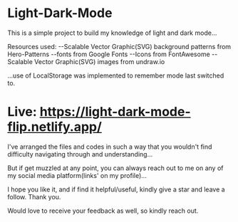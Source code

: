 # Light-Dark-Mode

This is a simple project to build my knowledge of light and dark mode...

Resources used:
--Scalable Vector Graphic(SVG) background patterns from Hero-Patterns
--fonts from Google Fonts
--Icons from FontAwesome 
--Scalable Vector Graphic(SVG) images from undraw.io

...use of LocalStorage was implemented to remember mode last switched to.

# Live: https://light-dark-mode-flip.netlify.app/

I've arranged the files and codes in such a way that you wouldn't find difficulty navigating through and understanding...

But if get muzzled at any point, you can always reach out to me on any of my social media platform(links' on my profile)...

I hope you like it, and if find it helpful/useful, kindly give a star and leave a follow. Thank you.

Would love to receive your feedback as well, so kindly reach out.